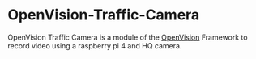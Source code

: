 # OpenVision-Traffic-Camera

OpenVision Traffic Camera is a module of the [OpenVision](https://github.com/joshkuminski/OpenVision) Framework to record video using a raspberry pi 4 and HQ camera.
